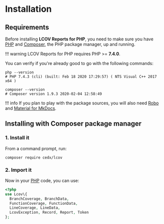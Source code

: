 # Installation

## Requirements
Before installing **LCOV Reports for PHP**, you need to make sure you have [PHP](https://www.php.net)
and [Composer](https://getcomposer.org), the PHP package manager, up and running.

!!! warning
    LCOV Reports for PHP requires PHP >= **7.4.0**.

You can verify if you're already good to go with the following commands:

```shell
php --version
# PHP 7.4.3 (cli) (built: Feb 18 2020 17:29:57) ( NTS Visual C++ 2017 x64 )

composer --version
# Composer version 1.9.3 2020-02-04 12:58:49
```

!!! info
    If you plan to play with the package sources, you will also need
    [Robo](https://robo.li) and [Material for MkDocs](https://squidfunk.github.io/mkdocs-material).

## Installing with Composer package manager

### 1. Install it
From a command prompt, run:

```shell
composer require cedx/lcov
```

### 2. Import it
Now in your [PHP](https://www.php.net) code, you can use:

```php
<?php
use Lcov\{
  BranchCoverage, BranchData,
  FunctionCoverage, FunctionData,
  LineCoverage, LineData,
  LcovException, Record, Report, Token
};
```
